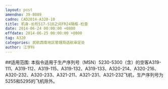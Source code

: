 ```yaml
---
layout: post
amendno: 39-8089
cadno: CAD2014-A320-10
title: 机身-长桁S17-S18之间FR24隔框-检查
date: 2014-06-24 00:00:00 +0800
effdate: 2014-06-25 00:00:00 +0800
tag: A320
categories: 民航西南地区管理局适航审定处
author: 江学科
---
```


##适用范围:
本指令适用于生产序列号（MSN）5230-5300（含）的空客A319-111、A319-112、A319-115、A319-132、A319-133、A320-214、A320-216、A320-232、A320-233、A321-211、A321-231、A321-232飞机，生产序列号为5255和5295的飞机除外。

